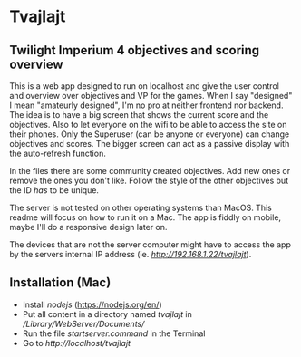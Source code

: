 # Tvajlajt
## Twilight Imperium 4 objectives and scoring overview

This is a web app designed to run on localhost and give the user control and overview over objectives and VP for the games. When I say "designed" I mean "amateurly designed", I'm no pro at neither frontend nor backend.
The idea is to have a big screen that shows the current score and the objectives. Also to let everyone on the wifi to be able to access the site on their phones. Only the Superuser (can be anyone or everyone) can change objectives and scores. The bigger screen can act as a passive display with the auto-refresh function.

In the files there are some community created objectives. Add new ones or remove the ones you don't like. Follow the style of the other objectives but the ID _has_ to be unique.

The server is not tested on other operating systems than MacOS. This readme will focus on how to run it on a Mac. The app is fiddly on mobile, maybe I'll do a responsive design later on.

The devices that are not the server computer might have to access the app by the servers internal IP address (ie. _http://192.168.1.22/tvajlajt_).

## Installation (Mac)
* Install _nodejs_ (https://nodejs.org/en/)
* Put all content in a directory named _tvajlajt_ in _/Library/WebServer/Documents/_
* Run the file _startserver.command_ in the Terminal
* Go to _http://localhost/tvajlajt_
